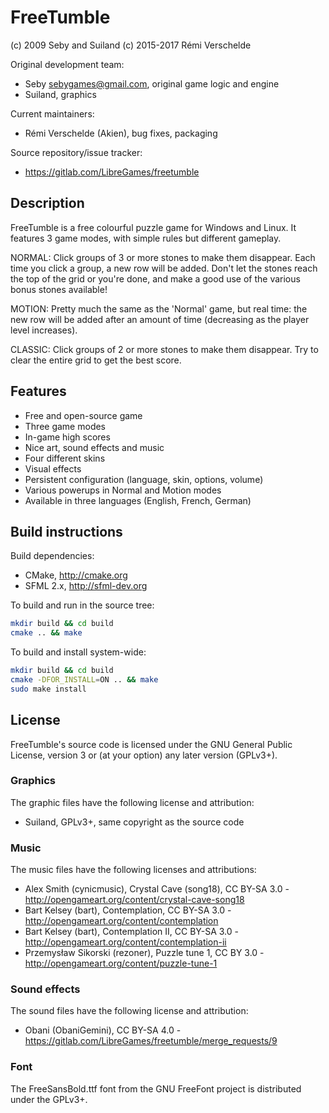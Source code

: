 # FreeTumble

(c) 2009 Seby and Suiland
(c) 2015-2017 Rémi Verschelde

Original development team:

- Seby <sebygames@gmail.com>, original game logic and engine
- Suiland, graphics

Current maintainers:

- Rémi Verschelde (Akien), bug fixes, packaging

Source repository/issue tracker:

- https://gitlab.com/LibreGames/freetumble

## Description

FreeTumble is a free colourful puzzle game for Windows and Linux.
It features 3 game modes, with simple rules but different gameplay.

NORMAL: Click groups of 3 or more stones to make them disappear.
Each time you click a group, a new row will be added. Don't let the stones
reach the top of the grid or you're done, and make a good use of the various
bonus stones available!

MOTION: Pretty much the same as the 'Normal' game, but real time:
the new row will be added after an amount of time (decreasing as the player
level increases).

CLASSIC: Click groups of 2 or more stones to make them disappear.
Try to clear the entire grid to get the best score.

## Features

- Free and open-source game
- Three game modes
- In-game high scores
- Nice art, sound effects and music
- Four different skins
- Visual effects
- Persistent configuration (language, skin, options, volume)
- Various powerups in Normal and Motion modes
- Available in three languages (English, French, German)

## Build instructions

Build dependencies:

- CMake, http://cmake.org
- SFML 2.x, http://sfml-dev.org

To build and run in the source tree:

```sh
mkdir build && cd build
cmake .. && make
```

To build and install system-wide:

```sh
mkdir build && cd build
cmake -DFOR_INSTALL=ON .. && make
sudo make install
```

## License

FreeTumble's source code is licensed under the GNU General Public
License, version 3 or (at your option) any later version (GPLv3+).

### Graphics

The graphic files have the following license and attribution:

- Suiland, GPLv3+, same copyright as the source code

### Music

The music files have the following licenses and attributions:

- Alex Smith (cynicmusic), Crystal Cave (song18), CC BY-SA 3.0 - http://opengameart.org/content/crystal-cave-song18
- Bart Kelsey (bart), Contemplation, CC BY-SA 3.0 - http://opengameart.org/content/contemplation
- Bart Kelsey (bart), Contemplation II, CC BY-SA 3.0 - http://opengameart.org/content/contemplation-ii
- Przemysław Sikorski (rezoner), Puzzle tune 1, CC BY 3.0 - http://opengameart.org/content/puzzle-tune-1

### Sound effects

The sound files have the following license and attribution:

- Obani (ObaniGemini), CC BY-SA 4.0 - https://gitlab.com/LibreGames/freetumble/merge_requests/9

### Font

The FreeSansBold.ttf font from the GNU FreeFont project is distributed
under the GPLv3+.

